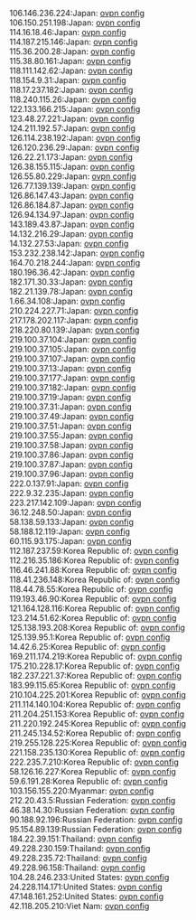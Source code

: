 106.146.236.224:Japan: [ovpn config](vpn/106_146_236_224.ovpn)  
106.150.251.198:Japan: [ovpn config](vpn/106_150_251_198.ovpn)  
114.16.18.46:Japan: [ovpn config](vpn/114_16_18_46.ovpn)  
114.187.215.146:Japan: [ovpn config](vpn/114_187_215_146.ovpn)  
115.36.200.28:Japan: [ovpn config](vpn/115_36_200_28.ovpn)  
115.38.80.161:Japan: [ovpn config](vpn/115_38_80_161.ovpn)  
118.111.142.62:Japan: [ovpn config](vpn/118_111_142_62.ovpn)  
118.154.9.31:Japan: [ovpn config](vpn/118_154_9_31.ovpn)  
118.17.237.182:Japan: [ovpn config](vpn/118_17_237_182.ovpn)  
118.240.115.26:Japan: [ovpn config](vpn/118_240_115_26.ovpn)  
122.133.166.215:Japan: [ovpn config](vpn/122_133_166_215.ovpn)  
123.48.27.221:Japan: [ovpn config](vpn/123_48_27_221.ovpn)  
124.211.192.57:Japan: [ovpn config](vpn/124_211_192_57.ovpn)  
126.114.238.192:Japan: [ovpn config](vpn/126_114_238_192.ovpn)  
126.120.236.29:Japan: [ovpn config](vpn/126_120_236_29.ovpn)  
126.22.21.173:Japan: [ovpn config](vpn/126_22_21_173.ovpn)  
126.38.155.115:Japan: [ovpn config](vpn/126_38_155_115.ovpn)  
126.55.80.229:Japan: [ovpn config](vpn/126_55_80_229.ovpn)  
126.77.139.139:Japan: [ovpn config](vpn/126_77_139_139.ovpn)  
126.86.147.43:Japan: [ovpn config](vpn/126_86_147_43.ovpn)  
126.86.184.87:Japan: [ovpn config](vpn/126_86_184_87.ovpn)  
126.94.134.97:Japan: [ovpn config](vpn/126_94_134_97.ovpn)  
143.189.43.87:Japan: [ovpn config](vpn/143_189_43_87.ovpn)  
14.132.216.29:Japan: [ovpn config](vpn/14_132_216_29.ovpn)  
14.132.27.53:Japan: [ovpn config](vpn/14_132_27_53.ovpn)  
153.232.238.142:Japan: [ovpn config](vpn/153_232_238_142.ovpn)  
164.70.218.244:Japan: [ovpn config](vpn/164_70_218_244.ovpn)  
180.196.36.42:Japan: [ovpn config](vpn/180_196_36_42.ovpn)  
182.171.30.33:Japan: [ovpn config](vpn/182_171_30_33.ovpn)  
182.21.139.78:Japan: [ovpn config](vpn/182_21_139_78.ovpn)  
1.66.34.108:Japan: [ovpn config](vpn/1_66_34_108.ovpn)  
210.224.227.71:Japan: [ovpn config](vpn/210_224_227_71.ovpn)  
217.178.202.117:Japan: [ovpn config](vpn/217_178_202_117.ovpn)  
218.220.80.139:Japan: [ovpn config](vpn/218_220_80_139.ovpn)  
219.100.37.104:Japan: [ovpn config](vpn/219_100_37_104.ovpn)  
219.100.37.105:Japan: [ovpn config](vpn/219_100_37_105.ovpn)  
219.100.37.107:Japan: [ovpn config](vpn/219_100_37_107.ovpn)  
219.100.37.13:Japan: [ovpn config](vpn/219_100_37_13.ovpn)  
219.100.37.177:Japan: [ovpn config](vpn/219_100_37_177.ovpn)  
219.100.37.182:Japan: [ovpn config](vpn/219_100_37_182.ovpn)  
219.100.37.19:Japan: [ovpn config](vpn/219_100_37_19.ovpn)  
219.100.37.31:Japan: [ovpn config](vpn/219_100_37_31.ovpn)  
219.100.37.49:Japan: [ovpn config](vpn/219_100_37_49.ovpn)  
219.100.37.51:Japan: [ovpn config](vpn/219_100_37_51.ovpn)  
219.100.37.55:Japan: [ovpn config](vpn/219_100_37_55.ovpn)  
219.100.37.58:Japan: [ovpn config](vpn/219_100_37_58.ovpn)  
219.100.37.86:Japan: [ovpn config](vpn/219_100_37_86.ovpn)  
219.100.37.87:Japan: [ovpn config](vpn/219_100_37_87.ovpn)  
219.100.37.96:Japan: [ovpn config](vpn/219_100_37_96.ovpn)  
222.0.137.91:Japan: [ovpn config](vpn/222_0_137_91.ovpn)  
222.9.32.235:Japan: [ovpn config](vpn/222_9_32_235.ovpn)  
223.217.142.109:Japan: [ovpn config](vpn/223_217_142_109.ovpn)  
36.12.248.50:Japan: [ovpn config](vpn/36_12_248_50.ovpn)  
58.138.59.133:Japan: [ovpn config](vpn/58_138_59_133.ovpn)  
58.188.12.119:Japan: [ovpn config](vpn/58_188_12_119.ovpn)  
60.115.93.175:Japan: [ovpn config](vpn/60_115_93_175.ovpn)  
112.187.237.59:Korea Republic of: [ovpn config](vpn/112_187_237_59.ovpn)  
112.216.35.186:Korea Republic of: [ovpn config](vpn/112_216_35_186.ovpn)  
116.46.241.88:Korea Republic of: [ovpn config](vpn/116_46_241_88.ovpn)  
118.41.236.148:Korea Republic of: [ovpn config](vpn/118_41_236_148.ovpn)  
118.44.78.55:Korea Republic of: [ovpn config](vpn/118_44_78_55.ovpn)  
119.193.46.90:Korea Republic of: [ovpn config](vpn/119_193_46_90.ovpn)  
121.164.128.116:Korea Republic of: [ovpn config](vpn/121_164_128_116.ovpn)  
123.214.51.62:Korea Republic of: [ovpn config](vpn/123_214_51_62.ovpn)  
125.138.193.208:Korea Republic of: [ovpn config](vpn/125_138_193_208.ovpn)  
125.139.95.1:Korea Republic of: [ovpn config](vpn/125_139_95_1.ovpn)  
14.42.6.25:Korea Republic of: [ovpn config](vpn/14_42_6_25.ovpn)  
169.211.174.219:Korea Republic of: [ovpn config](vpn/169_211_174_219.ovpn)  
175.210.228.17:Korea Republic of: [ovpn config](vpn/175_210_228_17.ovpn)  
182.237.221.37:Korea Republic of: [ovpn config](vpn/182_237_221_37.ovpn)  
183.99.115.65:Korea Republic of: [ovpn config](vpn/183_99_115_65.ovpn)  
210.104.225.201:Korea Republic of: [ovpn config](vpn/210_104_225_201.ovpn)  
211.114.140.104:Korea Republic of: [ovpn config](vpn/211_114_140_104.ovpn)  
211.204.251.153:Korea Republic of: [ovpn config](vpn/211_204_251_153.ovpn)  
211.220.192.245:Korea Republic of: [ovpn config](vpn/211_220_192_245.ovpn)  
211.245.134.52:Korea Republic of: [ovpn config](vpn/211_245_134_52.ovpn)  
219.255.128.225:Korea Republic of: [ovpn config](vpn/219_255_128_225.ovpn)  
221.158.235.130:Korea Republic of: [ovpn config](vpn/221_158_235_130.ovpn)  
222.235.7.210:Korea Republic of: [ovpn config](vpn/222_235_7_210.ovpn)  
58.126.16.227:Korea Republic of: [ovpn config](vpn/58_126_16_227.ovpn)  
59.6.191.28:Korea Republic of: [ovpn config](vpn/59_6_191_28.ovpn)  
103.156.155.220:Myanmar: [ovpn config](vpn/103_156_155_220.ovpn)  
212.20.43.5:Russian Federation: [ovpn config](vpn/212_20_43_5.ovpn)  
46.38.14.30:Russian Federation: [ovpn config](vpn/46_38_14_30.ovpn)  
90.188.92.196:Russian Federation: [ovpn config](vpn/90_188_92_196.ovpn)  
95.154.89.139:Russian Federation: [ovpn config](vpn/95_154_89_139.ovpn)  
184.22.39.151:Thailand: [ovpn config](vpn/184_22_39_151.ovpn)  
49.228.230.159:Thailand: [ovpn config](vpn/49_228_230_159.ovpn)  
49.228.235.72:Thailand: [ovpn config](vpn/49_228_235_72.ovpn)  
49.228.96.158:Thailand: [ovpn config](vpn/49_228_96_158.ovpn)  
104.28.246.233:United States: [ovpn config](vpn/104_28_246_233.ovpn)  
24.228.114.171:United States: [ovpn config](vpn/24_228_114_171.ovpn)  
47.148.161.252:United States: [ovpn config](vpn/47_148_161_252.ovpn)  
42.118.205.210:Viet Nam: [ovpn config](vpn/42_118_205_210.ovpn)  
